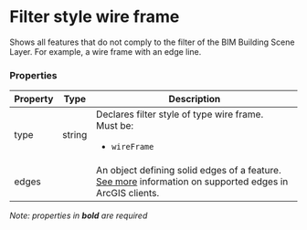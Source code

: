 # Filter style wire frame

Shows all features that do not comply to the filter of the BIM Building Scene Layer.  For example, a wire frame with an edge line.

### Properties

| Property | Type | Description |
| --- | --- | --- |
| type | string | Declares filter style of type wire frame.<div>Must be:<ul><li>`wireFrame`</li></ul></div> |
| edges |  | An object defining solid edges of a feature. [See more](https://developers.arcgis.com/web-scene-specification/objects/edges/) information on supported edges in ArcGIS clients. |

*Note: properties in **bold** are required*

